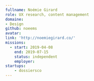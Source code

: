 ```yaml
---
fullname: Noémie Girard
role: UX research, content management
domaine:
- Design
github: noeems
avatar: 
link: 'http://noemiegirard.co/'
missions: 
  - start: 2019-04-08 
    end: 2019-07-15 
    status: independent
    employer: 
startups: 
    - dossiersco
---
```

